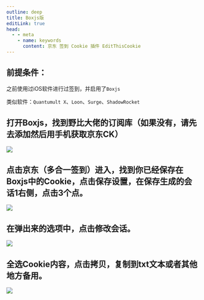 ```yaml
---
outline: deep
title: Boxjs版
editLink: true
head:
  - - meta
    - name: keywords
      content: 京东 签到 Cookie 插件 EditThisCookie
---
```

## 前提条件：

之前使用过iOS软件进行过签到，并启用了`Boxjs`

类似软件：`Quantumult X`、`Loon`、`Surge`、`ShadowRocket`

## 打开Boxjs，找到野比大佬的订阅库（如果没有，请先去添加然后用手机获取京东CK）
![](https://cdn.jsdelivr.net/gh/vanhiupun/pic@1.0/img/20230910183749.png)

## 点击京东（多合一签到）进入，找到你已经保存在Boxjs中的Cookie，点击保存设置，在保存生成的会话1右侧，点击3个点。
![](https://cdn.jsdelivr.net/gh/vanhiupun/pic@1.0/img/20230910183806.png)

## 在弹出来的选项中，点击修改会话。
![](https://cdn.jsdelivr.net/gh/vanhiupun/pic@1.0/img/20230910183823.png)

## 全选Cookie内容，点击拷贝，复制到txt文本或者其他地方备用。
![](https://cdn.jsdelivr.net/gh/vanhiupun/pic@1.0/img/20230910183840.png)
